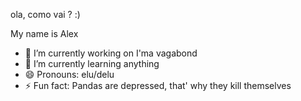 ola, como vai ? :)

 My name is Alex
- 🔭 I’m currently working on I'ma vagabond
- 🌱 I’m currently learning anything
- 😄 Pronouns: elu/delu
- ⚡ Fun fact: Pandas are depressed, that' why they kill themselves
